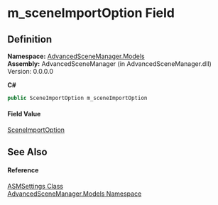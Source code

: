 # m_sceneImportOption Field




## Definition
**Namespace:** <a href="N_AdvancedSceneManager_Models.md">AdvancedSceneManager.Models</a>  
**Assembly:** AdvancedSceneManager (in AdvancedSceneManager.dll) Version: 0.0.0.0

**C#**
``` C#
public SceneImportOption m_sceneImportOption
```



#### Field Value
<a href="T_AdvancedSceneManager_Models_Enums_SceneImportOption.md">SceneImportOption</a>

## See Also


#### Reference
<a href="T_AdvancedSceneManager_Models_ASMSettings.md">ASMSettings Class</a>  
<a href="N_AdvancedSceneManager_Models.md">AdvancedSceneManager.Models Namespace</a>  
